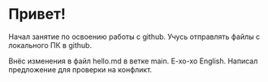 # Привет!

Начал занятие по освоению работы с github.
Учусь отправлять файлы с локального ПК в github.

Внёс изменения в файл hello.md в ветке main. E-xo-xo English. Написал предложение для проверки на конфликт.
